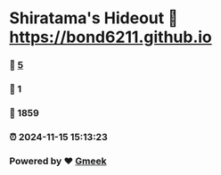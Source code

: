 # Shiratama's Hideout :link: https://bond6211.github.io 
### :page_facing_up: [5](https://bond6211.github.io/tag.html) 
### :speech_balloon: 1 
### :hibiscus: 1859 
### :alarm_clock: 2024-11-15 15:13:23 
### Powered by :heart: [Gmeek](https://github.com/Meekdai/Gmeek)
